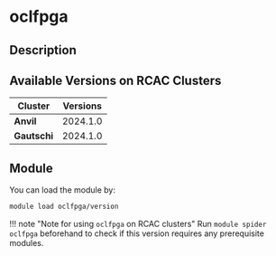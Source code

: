 # oclfpga

## Description


## Available Versions on RCAC Clusters
|Cluster|Versions|
|---|---|
|**Anvil**|2024.1.0|
|**Gautschi**|2024.1.0|

## Module
You can load the module by:

```bash
module load oclfpga/version
```

!!! note "Note for using `oclfpga` on RCAC clusters"
    Run `module spider oclfpga` beforehand to check if this version requires any prerequisite modules.
